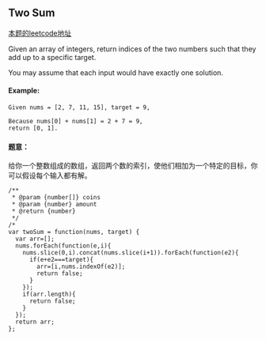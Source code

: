 ## Two Sum

[本题的leetcode地址](https://leetcode.com/problems/two-sum/)

Given an array of integers, return indices of the two numbers such that they add up to a specific target.

You may assume that each input would have exactly one solution.

#### Example:
```
Given nums = [2, 7, 11, 15], target = 9,

Because nums[0] + nums[1] = 2 + 7 = 9,
return [0, 1].
```

#### 题意：

给你一个整数组成的数组，返回两个数的索引，使他们相加为一个特定的目标，你可以假设每个输入都有解。

```
/**
 * @param {number[]} coins
 * @param {number} amount
 * @return {number}
 */
/*
var twoSum = function(nums, target) {
  var arr=[];
  nums.forEach(function(e,i){
    nums.slice(0,i).concat(nums.slice(i+1)).forEach(function(e2){
      if(e+e2===target){
        arr=[i,nums.indexOf(e2)];
        return false;
      }
    });
    if(arr.length){
      return false;
    }
  });
  return arr;
};
```


